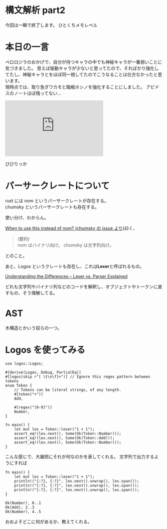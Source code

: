# 構文解析 part2

今回は一瞬で終了します。 ひとくちメモレベル

# 本日の一言

ペロロジラのおかげで、自分が持つキャラの中でも神秘キャラが一番弱いことに気づきました。
思えば振動キャラが少ないと思ってたので、そればかり強化してたし、神秘キャラとをほぼ同一視してたのでこうなることは仕方なかったと思います。  
現時点では、取り急ぎワカモと臨戦ホシノを強化することにしました。 アビドスのノートほぼ残ってない...

<iframe width="312" height="176" src="https://ext.nicovideo.jp/thumb/sm45328090" scrolling="no" style="border:solid 1px #ccc;" frameborder="0"><a href="https://www.nicovideo.jp/watch/sm45328090">六花ちゃんとお近づきになりたい葵ちゃん</a></iframe>

びびりっか

# パーサークレートについて

rust には nom というパーサークレートが存在する。  
chumsky というパーサークレートも存在する。

使い分け、わからん。

[When to use this instead of nom? (chumsky の issue より)](https://github.com/zesterer/chumsky/discussions/406)曰く、

> (要約)  
> nom はバイナリ向け。 chumsky は文字列向け。

とのこと。

あと、Logos というクレートも存在し、これは**Lexer**と呼ばれるもの。

[Understanding the Differences – Lexer vs. Parser Explained](https://skillapp.co/blog/understanding-the-differences-lexer-vs-parser-explained/)

どれも文字列やバイナリ列などのコードを解釈し、オブジェクトやトークンに直すもの、そう理解してる。

# AST

木構造とかいう奴らの一つ。

# Logos を使ってみる

```rust, ignore
use logos::Logos;

#[derive(Logos, Debug, PartialEq)]
#[logos(skip r"[ \t\n\f]+")] // Ignore this regex pattern between tokens
enum Token {
    // Tokens can be literal strings, of any length.
    #[token("+")]
    Add,

    #[regex("[0-9]")]
    Number,
}

fn main() {
    let mut lex = Token::lexer("1 + 1");
    assert_eq!(lex.next(), Some(Ok(Token::Number)));
    assert_eq!(lex.next(), Some(Ok(Token::Add)));
    assert_eq!(lex.next(), Some(Ok(Token::Number)));
}
```

こんな感じで、大雑把にそれが何なのかを表してくれる。
文字列で出力するようにすれば

```rust, ignore
fn main() {
    let mut lex = Token::lexer("1 + 1");
    println!("{:?}, {:?}", lex.next().unwrap(), lex.span());
    println!("{:?}, {:?}", lex.next().unwrap(), lex.span());
    println!("{:?}, {:?}", lex.next().unwrap(), lex.span());
}
```

```
Ok(Number), 0..1
Ok(Add), 2..3
Ok(Number), 4..5
```

おおよそどこに何があるか、教えてくれる。
